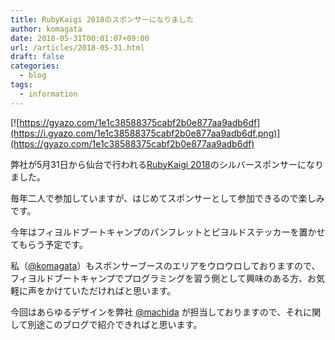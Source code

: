 ```yaml
---
title: RubyKaigi 2018のスポンサーになりました
author: komagata
date: 2018-05-31T00:01:07+09:00
url: /articles/2018-05-31.html
draft: false
categories:
  - blog
tags:
  - information
---
```

[![https://gyazo.com/1e1c38588375cabf2b0e877aa9adb6df](https://i.gyazo.com/1e1c38588375cabf2b0e877aa9adb6df.png)](https://gyazo.com/1e1c38588375cabf2b0e877aa9adb6df)

弊社が5月31日から仙台で行われる[RubyKaigi 2018](http://rubykaigi.org/2018)のシルバースポンサーになりました。

毎年二人で参加していますが、はじめてスポンサーとして参加できるので楽しみです。

今年はフィヨルドブートキャンプのパンフレットとピヨルドステッカーを置かせてもらう予定です。

私（[@komagata](https://twitter.com/komagata)）もスポンサーブースのエリアをウロウロしておりますので、フィヨルドブートキャンプでプログラミングを習う側として興味のある方、お気軽に声をかけていただければと思います。

今回はあらゆるデザインを弊社 [@machida](https://twitter.com/machida) が担当しておりますので、それに関して別途このブログで紹介できればと思います。
